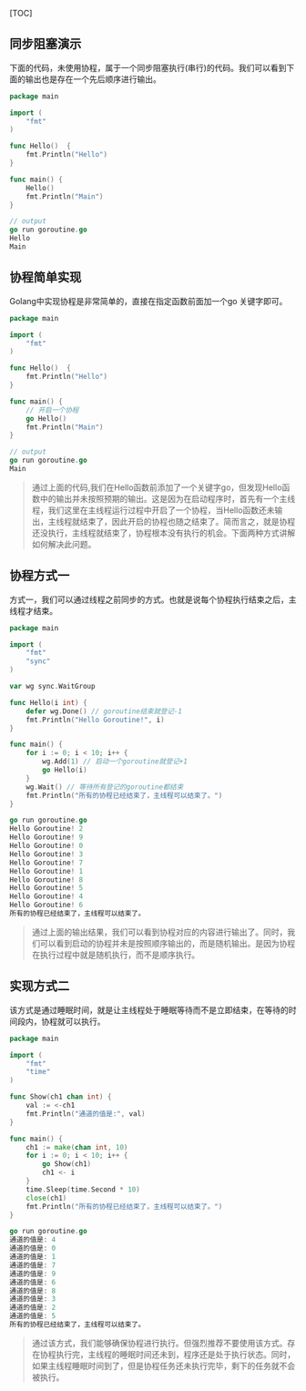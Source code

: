 [TOC]

## 同步阻塞演示

下面的代码，未使用协程，属于一个同步阻塞执行(串行)的代码。我们可以看到下面的输出也是存在一个先后顺序进行输出。
```go
package main

import (
	"fmt"
)

func Hello()  {
	fmt.Println("Hello")
}

func main() {
	Hello()
	fmt.Println("Main")
}
```
```go
// output
go run goroutine.go
Hello
Main
```
## 协程简单实现

Golang中实现协程是非常简单的，直接在指定函数前面加一个go 关键字即可。
```go
package main

import (
	"fmt"
)

func Hello()  {
	fmt.Println("Hello")
}

func main() {
	// 开启一个协程
	go Hello()
	fmt.Println("Main")
}
```
```go
// output
go run goroutine.go
Main
```
> 通过上面的代码,我们在Hello函数前添加了一个关键字go，但发现Hello函数中的输出并未按照预期的输出。这是因为在启动程序时，首先有一个主线程，我们这里在主线程运行过程中开启了一个协程，当Hello函数还未输出，主线程就结束了，因此开启的协程也随之结束了。简而言之，就是协程还没执行，主线程就结束了，协程根本没有执行的机会。下面两种方式讲解如何解决此问题。

## 协程方式一

方式一，我们可以通过线程之前同步的方式。也就是说每个协程执行结束之后，主线程才结束。

```go
package main

import (
	"fmt"
	"sync"
)

var wg sync.WaitGroup

func Hello(i int) {
	defer wg.Done() // goroutine结束就登记-1
	fmt.Println("Hello Goroutine!", i)
}

func main() {
	for i := 0; i < 10; i++ {
		wg.Add(1) // 启动一个goroutine就登记+1
		go Hello(i)
	}
	wg.Wait() // 等待所有登记的goroutine都结束
	fmt.Println("所有的协程已经结束了，主线程可以结束了。")
}
```
```go
go run goroutine.go
Hello Goroutine! 2
Hello Goroutine! 9
Hello Goroutine! 0
Hello Goroutine! 3
Hello Goroutine! 7
Hello Goroutine! 1
Hello Goroutine! 8
Hello Goroutine! 5
Hello Goroutine! 4
Hello Goroutine! 6
所有的协程已经结束了，主线程可以结束了。
```
> 通过上面的输出结果，我们可以看到协程对应的内容进行输出了。同时，我们可以看到启动的协程并未是按照顺序输出的，而是随机输出。是因为协程在执行过程中就是随机执行，而不是顺序执行。

## 实现方式二

该方式是通过睡眠时间，就是让主线程处于睡眠等待而不是立即结束，在等待的时间段内，协程就可以执行。

```go
package main

import (
	"fmt"
	"time"
)

func Show(ch1 chan int) {
	val := <-ch1
	fmt.Println("通道的值是:", val)
}

func main() {
	ch1 := make(chan int, 10)
	for i := 0; i < 10; i++ {
		go Show(ch1)
		ch1 <- i
	}
	time.Sleep(time.Second * 10)
	close(ch1)
	fmt.Println("所有的协程已经结束了，主线程可以结束了。")
}
```
```go
go run goroutine.go
通道的值是: 4
通道的值是: 0
通道的值是: 1
通道的值是: 7
通道的值是: 9
通道的值是: 6
通道的值是: 8
通道的值是: 3
通道的值是: 2
通道的值是: 5
所有的协程已经结束了，主线程可以结束了。
```
> 通过该方式，我们能够确保协程进行执行。但强烈推荐不要使用该方式。存在协程执行完，主线程的睡眠时间还未到，程序还是处于执行状态。同时，如果主线程睡眠时间到了，但是协程任务还未执行完毕，剩下的任务就不会被执行。